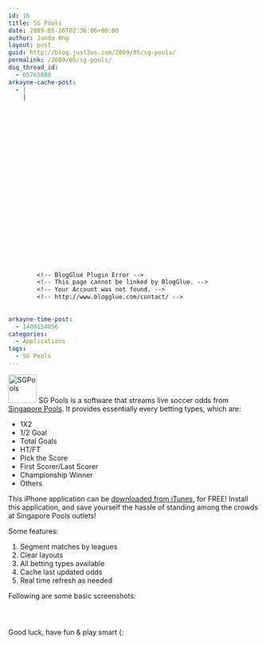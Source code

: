 ```yaml
---
id: 16
title: SG Pools
date: 2009-05-26T02:36:06+00:00
author: Junda Ong
layout: post
guid: http://blog.just2us.com/2009/05/sg-pools/
permalink: /2009/05/sg-pools/
dsq_thread_id:
  - 65765080
arkayne-cache-post:
  - |
    |
        
        
        
        
        
        
        
        
        
        
        
        
        
        
        
        
        
        
        
        
        
        
        
        <!-- BlogGlue Plugin Error -->
        <!-- This page cannot be linked by BlogGlue. -->
        <!-- Your Account was not found. -->
        <!-- http://www.blogglue.com/contact/ -->
        
        
arkayne-time-post:
  - 1400154056
categories:
  - Applications
tags:
  - SG Pools
---
```

<a href="http://blog.just2us.com/wp-content/uploads/2009/05/windowslivewritersgpools-2490sgpools-2.png" onclick="__gaTracker('send', 'event', 'outbound-article', 'http://blog.just2us.com/wp-content/uploads/2009/05/windowslivewritersgpools-2490sgpools-2.png', '');"><img src="http://blog.just2us.com/wp-content/uploads/2009/05/windowslivewritersgpools-2490sgpools-thumb.png" alt="SGPools" width="57" height="57" /></a> SG Pools is a software that streams live soccer odds from <a href="http://www.singaporepools.com.sg/" onclick="__gaTracker('send', 'event', 'outbound-article', 'http://www.singaporepools.com.sg/', 'Singapore Pools');">Singapore Pools</a>. It provides essentially every betting types, which are:

  * 1X2
  * 1/2 Goal
  * Total Goals
  * HT/FT
  * Pick the Score
  * First Scorer/Last Scorer
  * Championship Winner
  * Others

This iPhone application can be <a href="http://phobos.apple.com/WebObjects/MZStore.woa/wa/viewSoftware?id=293971185&mt=8" onclick="__gaTracker('send', 'event', 'outbound-article', 'http://phobos.apple.com/WebObjects/MZStore.woa/wa/viewSoftware?id=293971185&mt=8', 'downloaded from iTunes');">downloaded from iTunes</a>, for FREE! Install this application, and save yourself the hassle of standing among the crowds at Singapore Pools outlets!
  
Some features:

  1. Segment matches by leagues
  2. Clear layouts
  3. All betting types available
  4. Cache last updated odds
  5. Real time refresh as needed

Following are some basic screenshots:

<a href="http://4.bp.blogspot.com/_pLihQz7YW_4/SPxlDx7u2aI/AAAAAAAAFF0/2lPfeyTiKgU/s1600-h/Screen1.png" onclick="__gaTracker('send', 'event', 'outbound-article', 'http://4.bp.blogspot.com/_pLihQz7YW_4/SPxlDx7u2aI/AAAAAAAAFF0/2lPfeyTiKgU/s1600-h/Screen1.png', '');"><img id="BLOGGER_PHOTO_ID_5259189580479781282" style="display: block; margin: 0px auto 10px; cursor: hand; text-align: center" src="http://4.bp.blogspot.com/_pLihQz7YW_4/SPxlDx7u2aI/AAAAAAAAFF0/2lPfeyTiKgU/s400/Screen1.png" border="0" alt="" /></a>

<img id="BLOGGER_PHOTO_ID_5259190481564316690" style="display: block; margin: 0px auto 10px; cursor: hand; text-align: center" src="http://4.bp.blogspot.com/_pLihQz7YW_4/SPxl4OvBtBI/AAAAAAAAFF8/zW4swwgNJLE/s400/Screen3.png" border="0" alt="" />

<a href="http://4.bp.blogspot.com/_pLihQz7YW_4/SPxl_y-Wt6I/AAAAAAAAFGE/-zf2RPMIipk/s1600-h/Screen5.png" onclick="__gaTracker('send', 'event', 'outbound-article', 'http://4.bp.blogspot.com/_pLihQz7YW_4/SPxl_y-Wt6I/AAAAAAAAFGE/-zf2RPMIipk/s1600-h/Screen5.png', '');"><img id="BLOGGER_PHOTO_ID_5259190611551369122" style="display: block; margin: 0px auto 10px; cursor: hand; text-align: center" src="http://4.bp.blogspot.com/_pLihQz7YW_4/SPxl_y-Wt6I/AAAAAAAAFGE/-zf2RPMIipk/s400/Screen5.png" border="0" alt="" /></a>

Good luck, have fun & play smart (:

<div style="font-size:0px;height:0px;line-height:0px;margin:0;padding:0;clear:both">
</div>